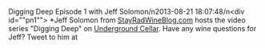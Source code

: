 Digging Deep Episode 1 with Jeff Solomon/n2013-08-21 18:07:48/n<div id="\"pn1\""> *Jeff Solomon from [StayRadWineBlog.com](\"StayRadWineBlog.com\") hosts the video series \"Digging Deep\" on [Underground Cellar](\"http://www.undergroundcellar.com\"). Have any wine questions for Jeff? Tweet to him at 
